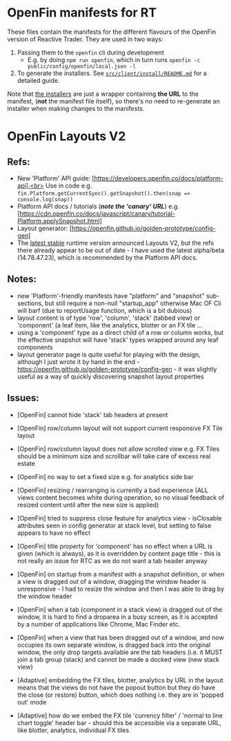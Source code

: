 # OpenFin manifests for RT

These files contain the manifests for the different flavours of the OpenFin version of 
Reactive Trader. They are used in two ways: 

1. Passing them to the `openfin` cli during development
    - E.g. by doing `npm run openfin`, which in turn runs `openfin -c public/config/openfin/local.json -l`
2. To generate the installers. See [`src/client/install/README.md`](../../../install/README.md) for a detailed guide. 

Note that [the installers](https://openfin.co/documentation/options/#installer) are just a 
wrapper containing **the URL** to the manifest, (**not** the manifest file itself), so there's 
no need to re-generate an installer when making changes to the manifests.

# OpenFin Layouts V2

Refs:
- 
- New 'Platform' API guide: [https://developers.openfin.co/docs/platform-api].<br>
  Use in code e.g. `fin.Platform.getCurrentSync().getSnapshot().then(snap => console.log(snap))`
- Platform API docs / tutorials (***note the 'canary' URL***) e.g. [https://cdn.openfin.co/docs/javascript/canary/tutorial-Platform.applySnapshot.html]
- Layout generator: [https://openfin.github.io/golden-prototype/config-gen]
- The [latest stable](https://developer.openfin.co/versions/?product=Runtime&version=14.78.46.23) runtime version announced Layouts V2, but the refs there already appear to be out of date - I have used the latest alpha/beta (14.78.47.23), which is recommended by the Platform API docs.

Notes:
- 
- new 'Platform'-friendly manifests have "platform" and "snapshot" sub-sections, but still require a non-null "startup_app" otherwise Mac OF Cli will barf (due to reportUsage function, which is a bit dubious)
- layout content is of type 'row', 'column', 'stack' (tabbed view) or 'component' (a leaf item, like the analytics, blotter or an FX tile ...
- using a 'component' type as a direct child of a row or column works, but the effective snapshot will have 'stack' types wrapped around any leaf components
- layout generator page is quite useful for playing with the design, although I just wrote it by hand in the end - https://openfin.github.io/golden-prototype/config-gen - it was slightly useful as a way of quickly discovering snapshot layout properties

Issues:
-
- [OpenFin] cannot hide 'stack' tab headers at present
- [OpenFin] row/column layout will not support current responsive FX Tile layout
- [OpenFin] row/column layout does not allow scrolled view e.g. FX Tiles should be a minimum size and scrollbar will take care of excess real estate
- [OpenFin] no way to set a fixed size e.g. for analytics side bar
- [OpenFin] resizing / rearranging is currently a bad experience (ALL views content becomes white during operation, so no visual feedback of resized content until after the new size is applied)
- [OpenFin] tried to suppress close feature for analytics view - isClosable attributes seen in config generator at stack level, but setting to false appears to have no effect
- [OpenFin] title property for 'component' has no effect when a URL is given (which is always), as it is overridden by content page title - this is not really an issue for RTC as we do not want a tab header anyway
- [OpenFin] on startup from a manifest with a snapshot definition, or when a view is dragged out of a window, dragging the window header is unresponsive - I had to resize the window and then I was able to drag by the window header
- [OpenFin] when a tab (component in a stack view) is dragged out of the window, it is hard to find a droparea in a busy screen, as it is accepted by a number of applications like Chrome, Mac Finder etc.
- [OpenFin] when a view that has been dragged out of a window, and now occupies its own separate window, is dragged back into the original window, the only drop targets available are the tab headers (i.e. it MUST join a tab group (stack) and cannot be made a docked view (new stack view)


- [Adaptive] embedding the FX tiles, blotter, analytics by URL in the layout means that the views do not have the popout button but they do have the close (or restore) button, which does nothing i.e. they are in 'popped out' mode
- [Adaptive] how do we embed the FX tile 'currency filter' / 'normal to line chart toggle' header bar - should this be accessible via a separate URL, like blotter, analytics, individual FX tiles



